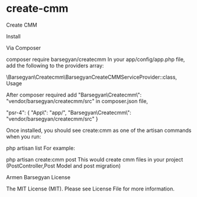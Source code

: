 # create-cmm
Create CMM


Install

Via Composer

composer require barsegyan/createcmm
In your app/config/app.php file, add the following to the providers array:

 \Barsegyan\Createcmm\BarsegyanCreateCMMServiceProvider::class,
Usage

After composer required add "Barsegyan\\Createcmm\\": "vendor/barsegyan/createcmm/src" in composer.json file,

"psr-4": {
    "App\\": "app/",
    "Barsegyan\\Createcmm\\": "vendor/barsegyan/createcmm/src"
}

Once installed, you should see create:cmm as one of the artisan commands when you run:

php artisan list
For example:

php artisan create:cmm post
This would create cmm files in your project (PostController,Post Model and post migration)


Armen Barsegyan
License

The MIT License (MIT). Please see License File for more information.
